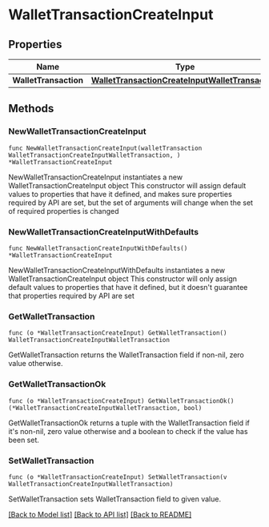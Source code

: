 # WalletTransactionCreateInput

## Properties

Name | Type | Description | Notes
------------ | ------------- | ------------- | -------------
**WalletTransaction** | [**WalletTransactionCreateInputWalletTransaction**](WalletTransactionCreateInputWalletTransaction.md) |  | 

## Methods

### NewWalletTransactionCreateInput

`func NewWalletTransactionCreateInput(walletTransaction WalletTransactionCreateInputWalletTransaction, ) *WalletTransactionCreateInput`

NewWalletTransactionCreateInput instantiates a new WalletTransactionCreateInput object
This constructor will assign default values to properties that have it defined,
and makes sure properties required by API are set, but the set of arguments
will change when the set of required properties is changed

### NewWalletTransactionCreateInputWithDefaults

`func NewWalletTransactionCreateInputWithDefaults() *WalletTransactionCreateInput`

NewWalletTransactionCreateInputWithDefaults instantiates a new WalletTransactionCreateInput object
This constructor will only assign default values to properties that have it defined,
but it doesn't guarantee that properties required by API are set

### GetWalletTransaction

`func (o *WalletTransactionCreateInput) GetWalletTransaction() WalletTransactionCreateInputWalletTransaction`

GetWalletTransaction returns the WalletTransaction field if non-nil, zero value otherwise.

### GetWalletTransactionOk

`func (o *WalletTransactionCreateInput) GetWalletTransactionOk() (*WalletTransactionCreateInputWalletTransaction, bool)`

GetWalletTransactionOk returns a tuple with the WalletTransaction field if it's non-nil, zero value otherwise
and a boolean to check if the value has been set.

### SetWalletTransaction

`func (o *WalletTransactionCreateInput) SetWalletTransaction(v WalletTransactionCreateInputWalletTransaction)`

SetWalletTransaction sets WalletTransaction field to given value.



[[Back to Model list]](../README.md#documentation-for-models) [[Back to API list]](../README.md#documentation-for-api-endpoints) [[Back to README]](../README.md)


